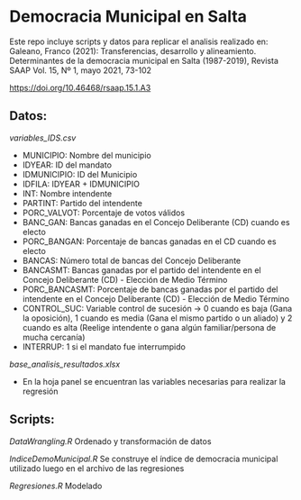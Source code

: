 # Democracia Municipal en Salta

Este repo incluye scripts y datos para replicar el analisis realizado en:
Galeano, Franco (2021): Transferencias, desarrollo y alineamiento. Determinantes de la democracia
municipal en Salta (1987-2019), Revista SAAP Vol. 15, Nº 1, mayo 2021, 73-102

https://doi.org/10.46468/rsaap.15.1.A3

## Datos:
*variables_IDS.csv* 

* MUNICIPIO: Nombre del municipio
* IDYEAR: ID del mandato
* IDMUNICIPIO: ID del Municipio
* IDFILA: IDYEAR + IDMUNICIPIO
* INT: Nombre intendente
* PARTINT: Partido del intendente
* PORC_VALVOT: Porcentaje de votos válidos
* BANC_GAN: Bancas ganadas en el Concejo Deliberante (CD) cuando es electo
* PORC_BANGAN: Porcentaje de bancas ganadas en el CD cuando es electo
* BANCAS: Número total de bancas del Concejo Deliberante
* BANCASMT: Bancas ganadas por el partido del intendente en el Concejo Deliberante (CD) - Elección de Medio Término
* PORC_BANCASMT: Porcentaje de bancas ganadas por el partido del intendente en el Concejo Deliberante (CD) - Elección de Medio Término
* CONTROL_SUC: Variable control de sucesión -> 0 cuando es baja (Gana la oposición), 1 cuando es media (Gana el mismo partido o un aliado) y 2 cuando es alta (Reelige intendente o gana algún familiar/persona de mucha cercanía)
* INTERRUP: 1 si el mandato fue interrumpido

*base_analisis_resultados.xlsx*

* En la hoja panel se encuentran las variables necesarias para realizar la regresión

## Scripts:

*DataWrangling.R*
Ordenado y transformación de datos

*IndiceDemoMunicipal.R*
Se construye el índice de democracia municipal utilizado luego en el archivo de las regresiones

*Regresiones.R*
Modelado 
